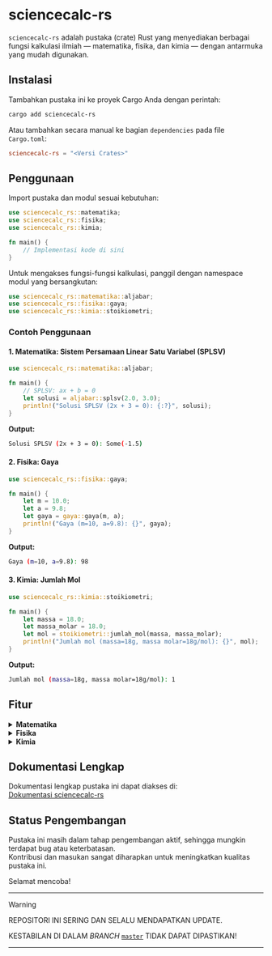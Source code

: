 # sciencecalc-rs

`sciencecalc-rs` adalah pustaka (crate) Rust yang menyediakan berbagai fungsi kalkulasi ilmiah — matematika, fisika, dan kimia — dengan antarmuka yang mudah digunakan.

## Instalasi

Tambahkan pustaka ini ke proyek Cargo Anda dengan perintah:

```sh
cargo add sciencecalc-rs
```

Atau tambahkan secara manual ke bagian `dependencies` pada file `Cargo.toml`:

```toml
sciencecalc-rs = "<Versi Crates>"
```

## Penggunaan

Import pustaka dan modul sesuai kebutuhan:

```rust
use sciencecalc_rs::matematika;
use sciencecalc_rs::fisika;
use sciencecalc_rs::kimia;

fn main() {
    // Implementasi kode di sini
}
```

Untuk mengakses fungsi-fungsi kalkulasi, panggil dengan namespace modul yang bersangkutan:

```rust
use sciencecalc_rs::matematika::aljabar;
use sciencecalc_rs::fisika::gaya;
use sciencecalc_rs::kimia::stoikiometri;
```

### Contoh Penggunaan

#### 1. Matematika: Sistem Persamaan Linear Satu Variabel (SPLSV)

```rust
use sciencecalc_rs::matematika::aljabar;

fn main() {
    // SPLSV: ax + b = 0
    let solusi = aljabar::splsv(2.0, 3.0);
    println!("Solusi SPLSV (2x + 3 = 0): {:?}", solusi);
}
```

**Output:**
```sh
Solusi SPLSV (2x + 3 = 0): Some(-1.5)
```

#### 2. Fisika: Gaya

```rust
use sciencecalc_rs::fisika::gaya;

fn main() {
    let m = 10.0;
    let a = 9.8;
    let gaya = gaya::gaya(m, a);
    println!("Gaya (m=10, a=9.8): {}", gaya);
}
```
**Output:**
```sh
Gaya (m=10, a=9.8): 98
```

#### 3. Kimia: Jumlah Mol

```rust
use sciencecalc_rs::kimia::stoikiometri;

fn main() {
    let massa = 18.0;
    let massa_molar = 18.0;
    let mol = stoikiometri::jumlah_mol(massa, massa_molar);
    println!("Jumlah mol (massa=18g, massa molar=18g/mol): {}", mol);
}
```
**Output:**
```sh
Jumlah mol (massa=18g, massa molar=18g/mol): 1
```

## Fitur

<details>
<summary><strong>Matematika</strong></summary>

<ul>
  <li>Operasi aritmetika dasar: tambah, kurang, kali, bagi, faktorial, pangkat, akar.</li>
  <li>Operasi trigonometri: sinus, cosinus, tangen, dan invers.</li>
  <li>Statistika dasar: rata-rata, median, modus, deviasi standar.</li>
  <li>Persamaan dan sistem persamaan linear.</li>
  <li>Operasi matriks: penjumlahan, perkalian, invers, determinan.</li>
</ul>
</details>

<details>
<summary><strong>Fisika</strong></summary>

<ul>
  <li>Kalkulasi gaya, energi, gerak, dan listrik.</li>
  <li>Perhitungan hukum Newton.</li>
  <li>Konversi satuan fisika.</li>
  <li>Kalkulasi kelistrikan (arus, tegangan, hambatan).</li>
</ul>
</details>

<details>
<summary><strong>Kimia</strong></summary>

<ul>
  <li>Perhitungan mol dan massa molar.</li>
  <li>Stoikiometri reaksi kimia.</li>
  <li>Kalkulasi larutan: konsentrasi, molaritas, pH.</li>
  <li>Hukum gas ideal.</li>
</ul>
</details>

## Dokumentasi Lengkap

Dokumentasi lengkap pustaka ini dapat diakses di:  
[Dokumentasi sciencecalc-rs](https://github.com/wirandhika-maulana/sciencecalc-rs/blob/master/DOKUMENTASI.md)

## Status Pengembangan

Pustaka ini masih dalam tahap pengembangan aktif, sehingga mungkin terdapat bug atau keterbatasan.  
Kontribusi dan masukan sangat diharapkan untuk meningkatkan kualitas pustaka ini.

Selamat mencoba!

---

> [!WARNING]
>
> REPOSITORI INI SERING DAN SELALU MENDAPATKAN UPDATE.
>
> KESTABILAN DI DALAM *BRANCH* [`master`](https://github.com/wirandhika-maulana/sciencecalc-rs/tree/master) TIDAK DAPAT DIPASTIKAN!

---
